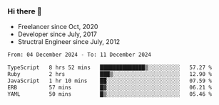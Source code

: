 ### Hi there 👋

- Freelancer since Oct, 2020
- Developer since July, 2017
- Structral Engineer since July, 2012

<!--START_SECTION:waka-->

```txt
From: 04 December 2024 - To: 11 December 2024

TypeScript   8 hrs 52 mins   ██████████████▒░░░░░░░░░░   57.27 %
Ruby         2 hrs           ███▒░░░░░░░░░░░░░░░░░░░░░   12.90 %
JavaScript   1 hr 10 mins    ██░░░░░░░░░░░░░░░░░░░░░░░   07.59 %
ERB          57 mins         █▓░░░░░░░░░░░░░░░░░░░░░░░   06.21 %
YAML         50 mins         █▒░░░░░░░░░░░░░░░░░░░░░░░   05.46 %
```

<!--END_SECTION:waka-->
